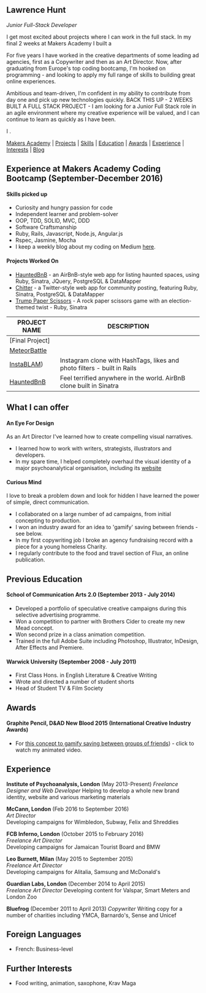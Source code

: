 ## Lawrence Hunt
*Junior Full-Stack Developer*

I get most excited about projects where I can work in the full stack. In my final 2 weeks at Makers Academy I built a

For five years I have worked in the creative departments of some leading ad agencies, first as a Copywriter and then as an Art Director.
Now, after graduating from Europe's top coding bootcamp, I'm hooked on programming - and looking to apply my full range of skills to building great online experiences.

Ambitious and team-driven, I'm confident in my ability to contribute from day one and pick up new technologies quickly. BACK THIS UP - 2 WEEKS BUILT A FULL STACK PROJECT -
I am looking for a Junior Full Stack role in an agile environment where my creative experience will be valued, and I can continue to learn as quickly as I have been.

I .

[Makers Academy](#makers) | [Projects](#projects) | [Skills](#skills) | [Education](#education) | [Awards](#awards) | [Experience](#experience) | [Interests](#interests) | [Blog](https://medium.com/@lawrencehunt)



## <a name="makers"> Experience at Makers Academy Coding Bootcamp (September-December 2016)</a>

#### Skills picked up

- Curiosity and hungry passion for code
- Independent learner and problem-solver
- OOP, TDD, SOLID, MVC, DDD
- Software Craftsmanship
- Ruby, Rails, Javascript, Node.js, Angular.js
- Rspec, Jasmine, Mocha
- I keep a weekly blog about my coding on Medium [here](https://medium.com/@lawrencehunt).

#### <a name="projects"> Projects Worked On </a>
- [HauntedBnB](https://github.com/LawrenceHunt/makersbnb) - an AirBnB-style web app for listing haunted spaces, using Ruby, Sinatra, JQuery, PostgreSQL & DataMapper
- [Chitter](https://github.com/LawrenceHunt/chitter-challenge) - a Twitter-style web app for community posting, featuring Ruby, Sinatra, PostgreSQL & DataMapper
- [Trump Paper Scissors](https://github.com/LawrenceHunt/rps-challenge) - A rock paper scissors game with an election-themed twist - Ruby, Sinatra

|                     PROJECT NAME                        |                               DESCRIPTION                                  |
|---------------------------------------------------------|----------------------------------------------------------------------------|
|[Final Project]                                          |                                                                            |
|[MeteorBattle]()                                         |                                                                            |
|[InstaBLAM](https://github.com/LawrenceHunt/InstaBLAM))  | Instagram clone with HashTags, likes and photo filters - built in Rails    |                                  
|[HauntedBnB](https://github.com/LawrenceHunt/makersbnb)  | Feel terrified anywhere in the world. AirBnB clone built in Sinatra        |


## <a name="skills"> What I can offer </a>

#### An Eye For Design

As an Art Director I've learned how to create compelling visual narratives.

- I learned how to work with writers, strategists, illustrators and developers.
- In my spare time, I helped completely overhaul the visual identity of a major psychoanalytical organisation, including its [website](https://www.psychoanalysis.org.uk)


#### Curious Mind

I love to break a problem down and look for hidden
I have learned the power of simple, direct communication.

- I collaborated on a large number of ad campaigns, from initial concepting to production.
- I won an industry award for an idea to 'gamify' saving between friends - see below.
- In my first copywriting job I broke an agency fundraising record with a piece for a young homeless Charity.
- I regularly contribute to the food and travel section of Flux, an online publication.


## <a name="education"> Previous Education </a>

#### School of Communication Arts 2.0 (September 2013 - July 2014)

- Developed a portfolio of speculative creative campaigns during this selective advertising programme.
- Won a competition to partner with Brothers Cider to create my new Mead concept.
- Won second prize in a class animation competition.
- Trained in the full Adobe Suite including Photoshop, Illustrator, InDesign, After Effects and Premiere.

#### Warwick University (September 2008 - July 2011)

- First Class Hons. in English Literature & Creative Writing
- Wrote and directed a number of student shorts
- Head of Student TV & Film Society




## <a name="awards"> Awards </a>

#### Graphite Pencil, D&AD New Blood 2015 (International Creative Industry Awards)
- For [this concept to gamify saving between groups of friends](https://www.youtube.com/watch?v=RSRq5E6t5dU)) - click to watch my animated video.



## <a name="experience"> Experience </a>

**Institute of Psychoanalysis, London** (May 2013-Present)
*Freelance Designer and Web Developer*
Helping to develop a whole new brand identity, website and various marketing materials

**McCann, London** (Feb 2016 to September 2016)    
*Art Director*  
Developing campaigns for Wimbledon, Subway, Felix and Shreddies

**FCB Inferno, London** (October 2015 to February 2016)    
*Freelance Art Director*  
Developing campaigns for Jamaican Tourist Board and BMW

**Leo Burnett, Milan** (May 2015 to September 2015)   
*Freelance Art Director*  
Developing campaigns for Alitalia, Samsung and McDonald's

**Guardian Labs, London** (December 2014 to April 2015)   
*Freelance Art Director*
Developing content for Valspar, Smart Meters and London Zoo

**Bluefrog** (December 2011 to April 2013)
*Copywriter*
Writing copy for a number of charities including YMCA, Barnardo's, Sense and Unicef



## Foreign Languages

- French: Business-level


## <a name = "interests">Further Interests</a>

- Food writing, animation, saxophone, Krav Maga
